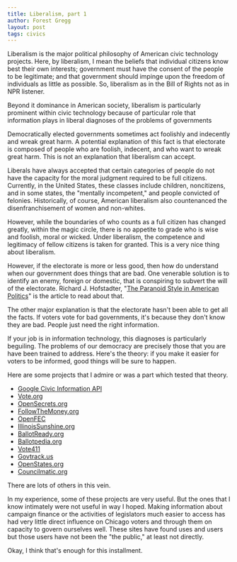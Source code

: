 ```yaml
---
title: Liberalism, part 1
author: Forest Gregg
layout: post
tags: civics
---
```


Liberalism is the major political philosophy of American civic
technology projects. Here, by liberalism, I mean the beliefs that
individual citizens know best their own interests; government must
have the consent of the people to be legitimate; and that government
should impinge upon the freedom of individuals as little as
possible. So, liberalism as in the Bill of Rights not as in NPR
listener.

Beyond it dominance in American society, liberalism is particularly
prominent within civic technology because of particular role that
information plays in liberal diagnoses of the problems of governments

Democratically elected governments sometimes act foolishly and
indecently and wreak great harm. A potential explanation of this fact
is that electorate is composed of people who are foolish, indecent,
and who want to wreak great harm. This is not an explanation that
liberalism can accept.

Liberals have always accepted that certain categories of people do not
have the capacity for the moral judgment required to be full
citizens. Currently, in the United States, these classes include
children, noncitizens, and in some states, the "mentally
incompetent," and people convicted of felonies. Historically, of course,
American liberalism also countenanced the disenfranchisement of women
and non-whites.

However, while the boundaries of who counts as a full citizen has
changed greatly, within the magic circle, there is no appetite to
grade who is wise and foolish, moral or wicked. Under liberalism,
the competence and legitimacy of fellow citizens is taken for
granted. This is a very nice thing about liberalism.

However, if the electorate is more or less good, then how do
understand when our government does things that are bad. One venerable
solution is to identify an enemy, foreign or domestic, that is
conspiring to subvert the will of the electorate. Richard
J. Hofstadter, "[The Paranoid Style in American
Politics](https://harpers.org/archive/1964/11/the-paranoid-style-in-american-politics/)"
is the article to read about that.

The other major explanation is that the electorate hasn't been able to
get all the facts. If voters vote for bad governments, it's because
they don't know they are bad. People just need the right information.

If your job is in information technology, this diagnoses is
particularly beguiling. The problems of our democracy are precisely
those that you are have been trained to address. Here's the theory:
if you make it easier for voters to be informed, good things will be
sure to happen.

Here are some projects that I admire or was a part which tested that
theory.

* [Google Civic Information API](https://developers.google.com/civic-information/)
* [Vote.org](https://www.vote.org/)
* [OpenSecrets.org](http://www.opensecrets.org/)
* [FollowTheMoney.org](https://www.followthemoney.org/)
* [OpenFEC](https://api.open.fec.gov/developers/)
* [IllinoisSunshine.org](https://illinoissunshine.org/)
* [BallotReady.org](https://www.ballotready.org/)
* [Ballotpedia.org](https://ballotpedia.org/Main_Page) 
* [Vote411](http://www.vote411.org/)
* [Govtrack.us](https://www.govtrack.us/)
* [OpenStates.org](https://openstates.org/)
* [Councilmatic.org](https://www.councilmatic.org/)

There are lots of others in this vein.

In my experience, some of these projects are very useful. But the ones
that I know intimately were not useful in way I hoped. Making information
about campaign finance or the activities of legislators much easier to
access has had very little direct influence on Chicago voters and through
them on capacity to govern ourselves well. These sites have found uses
and users but those users have not been the "the public," at least not
directly.

Okay, I think that's enough for this installment.
